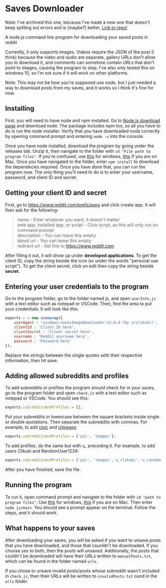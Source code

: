 # Saves Downloader

Note: I've archived this one, because I've made a new one that doesn't keep spitting out errors and is (maybe?) better, [Link to repo!](https://github.com/clikuki/savesDownloaderPlus)

A node.js command line program for downloading your saved posts in reddit

Currently, it only supports images. Videos require the JSON of the post (I think) because the video and audio are separate, gallery URLs don't allow you to download it, and comments can sometime contain URLs that don't point to images, causing the program to stop. I've also only tested this on windows 10, so I'm not sure if it will work on other platforms.

Note: This may not be how you're supposed use node, but I just needed a way to download posts from my saves, and it works so I think it's fine for now.

## Installing
First, you will need to have node and npm installed. Go to [Node.js download page](https://nodejs.org/en/download/) and download node. The package includes npm too, so all you have to do is run the node installer. Verify that you have downloaded node correctly by opening command prompt and entering `node -v` into the console.

Once you have node installed, download the program by going under the releases tab. Unzip it, then navigate to the folder with `cd "File path to program files"`. If you're confused, use [this](https://www.howtogeek.com/659411/how-to-change-directories-in-command-prompt-on-windows-10/) for windows, [this](https://www.macworld.com/article/221277/master-the-command-line-navigating-files-and-folders.html) if you are on Mac. Once you have navigated to the folder, enter `npm install` to download the dependecies required. Once you have done that, you can run the program now. The only thing you'll need to do is to enter your username, password, and client ID and secret.

## Getting your client ID and secret
First, go to <https://www.reddit.com/prefs/apps> and click create app. It will then ask for the following-

> name - Enter whatever you want, it doesn't matter  
> web app, installed app, or script - Click script, as this will only run on command prompt  
> description - You can leave this empty  
> about url - You can leave this empty  
> redirect url - Set this to https://www.reddit.com  

After filling it out, it will show up under **developed applications**. To get the client ID, copy the string beside the icon (or under the words "personal use script"). To get the client secret, click on edit then copy the string beside **secret**.

## Entering your user credentials to the program
Go to the program folder, go to the folder named js, and open `userInfo.js` with a text editor such as notepad or VSCode. Then, find the area to put your credentials. It will look like this:
```javascript
exports.r = new snoowrap({
	userAgent : 'windows:savesImageDownloader:v2.0.0 (by u/clikuki)',
	clientId : 'Client ID here',
	clientSecret : 'Client secret here',
	username : 'Reddit username here',
	password : 'Password here'
});
```
Replace the strings between the single quotes with their respective information, then hit save.

## Adding allowed subreddits and profiles
To add subreddits or profiles the program should check for in your saves, go to the program folder and open `check.js` with a text editor such as notepad or VSCode. You should see this:
```javascript
exports.subredditsAndProfiles = [];
```
Put your subreddits in lowercase between the square brackets inside single or double quotations. Then separate the subreddits with commas. For example, to add [r/pic](https://www.reddit.com/r/pic) and [r/images](https://www.reddit.com/r/images):
```javascript
exports.subredditsAndProfiles = ['pic', 'images'];
```
To add profiles, do the same but with u_ preceding it. For example, to add users Clikuki and RandomUser1234:
```javascript
exports.subredditsAndProfiles = ['pic', 'images','u_clikuki','u_randomuser1234'];
```
After you have finished, save the file.

## Running the program
To run it, open command prompt and navigate to the folder with `cd "path to program files"`. Use [this](https://www.howtogeek.com/659411/how-to-change-directories-in-command-prompt-on-windows-10/) for windows, [this](https://www.macworld.com/article/221277/master-the-command-line-navigating-files-and-folders.html) if you are on Mac. Then enter `node js/main`. You should see a prompt appear on the terminal. Follow the steps, and it should work.

## What happens to your saves
After downloading your saves, you will be asked if you want to unsave posts that you have downloaded, and those that counldn't be downloaded. If you choose yes to both, then the posts will unsaved. Additionally, the posts that couldn't be downloaded will have their URLs written to `manualPosts.txt`, which can be found in the folder named `urls`.

If you chose to unsave invalid posts/posts whose subreddit wasn't included in `check.js`, then their URLs will be written to `invalidPosts.txt` ound in the `urls` folder.
